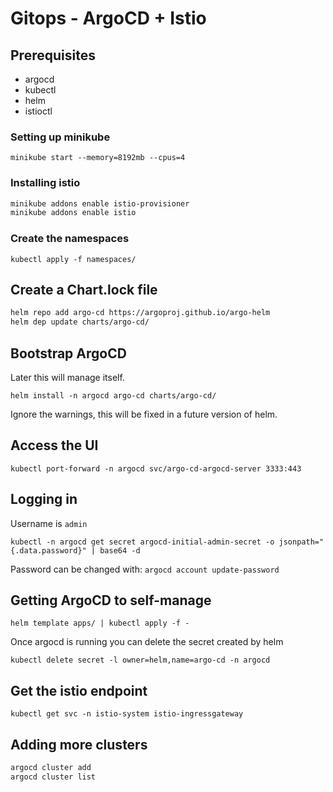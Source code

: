 # Gitops - ArgoCD + Istio

## Prerequisites

* argocd
* kubectl
* helm
* istioctl

### Setting up minikube

`minikube start --memory=8192mb --cpus=4`

### Installing istio

```bash
minikube addons enable istio-provisioner
minikube addons enable istio
```

### Create the namespaces

`kubectl apply -f namespaces/`

## Create a Chart.lock file

```bash
helm repo add argo-cd https://argoproj.github.io/argo-helm
helm dep update charts/argo-cd/
```

## Bootstrap ArgoCD

Later this will manage itself.

`helm install -n argocd argo-cd charts/argo-cd/`

Ignore the warnings, this will be fixed in a future version of helm.

## Access the UI

`kubectl port-forward -n argocd svc/argo-cd-argocd-server 3333:443`

## Logging in

Username is `admin`

`kubectl -n argocd get secret argocd-initial-admin-secret -o jsonpath="{.data.password}" | base64 -d`

Password can be changed with: `argocd account update-password`

## Getting ArgoCD to self-manage

`helm template apps/ | kubectl apply -f -`

Once argocd is running you can delete the secret created by helm

`kubectl delete secret -l owner=helm,name=argo-cd -n argocd`

## Get the istio endpoint

`kubectl get svc -n istio-system istio-ingressgateway`

## Adding more clusters

```bash
argocd cluster add
argocd cluster list
```
